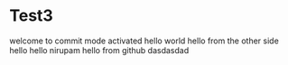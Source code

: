 # Test3
welcome to commit mode
activated
hello world
hello from the other side
hello hello
nirupam hello from github
dasdasdad

